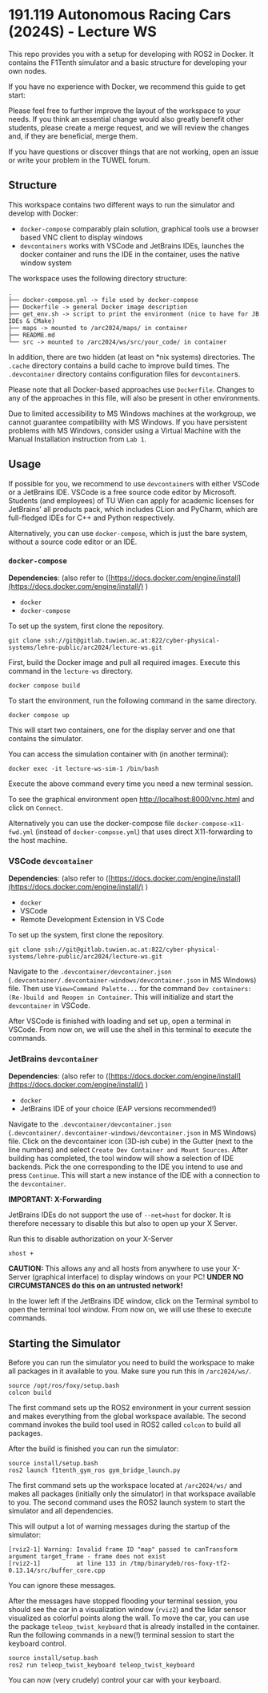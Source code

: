 # 191.119 Autonomous Racing Cars (2024S) - Lecture WS

This repo provides you with a setup for developing with ROS2 in Docker.
It contains the F1Tenth simulator and a basic structure for developing your own nodes.

If you have no experience with Docker, we recommend this guide to get start: <!--TODO: link-->

Please feel free to further improve the layout of the workspace to your needs.
If you think an essential change would also greatly benefit other students, please create a merge request, and we will review the changes and, if they are beneficial, merge them.

If you have questions or discover things that are not working, open an issue or write your problem in the TUWEL forum.

## Structure

This workspace contains two different ways to run the simulator and develop with Docker:

- `docker-compose` comparably plain solution, graphical tools use a browser based VNC client to display windows
- `devcontainers` works with VSCode and JetBrains IDEs, launches the docker container and runs the IDE in the container, uses the native window system

The workspace uses the following directory structure:

```
.
├── docker-compose.yml -> file used by docker-compose
├── Dockerfile -> general Docker image description
├── get_env.sh -> script to print the environment (nice to have for JB IDEs & CMake)
├── maps -> mounted to /arc2024/maps/ in container
├── README.md
└── src -> mounted to /arc2024/ws/src/your_code/ in container
```

In addition, there are two hidden (at least on *nix systems) directories.
The `.cache` directory contains a build cache to improve build times.
The `.devcontainer` directory contains configuration files for `devcontainer`s.

Please note that all Docker-based approaches use `Dockerfile`.
Changes to any of the approaches in this file, will also be present in other environments.

Due to limited accessibility to MS Windows machines at the workgroup, we cannot guarantee compatibility with MS Windows.
If you have persistent problems with MS Windows, consider using a Virtual Machine with the Manual Installation instruction from `Lab 1`.

## Usage

If possible for you, we recommend to use `devcontainer`s with either VSCode or a JetBrains IDE.
VSCode is a free source code editor by Microsoft.
Students (and employees) of TU Wien can apply for academic licenses for JetBrains' all products pack, which includes CLion and PyCharm, which are full-fledged IDEs for C++ and Python respectively.

Alternatively, you can use `docker-compose`, which is just the bare system, without a source code editor or an IDE.

### `docker-compose`

**Dependencies**:
(also refer to ([https://docs.docker.com/engine/install](https://docs.docker.com/engine/install/) )

+ `docker`
+ `docker-compose`

To set up the system, first clone the repository.

```shell
git clone ssh://git@gitlab.tuwien.ac.at:822/cyber-physical-systems/lehre-public/arc2024/lecture-ws.git
```

First, build the Docker image and pull all required images.
Execute this command in the `lecture-ws` directory.

```shell
docker compose build
```

To start the environment, run the following command in the same directory.

```shell
docker compose up
```

This will start two containers, one for the display server and one that contains the simulator.

You can access the simulation container with (in another terminal):

```shell
docker exec -it lecture-ws-sim-1 /bin/bash
```

Execute the above command every time you need a new terminal session.

To see the graphical environment open [http://localhost:8000/vnc.html](http://localhost:8000/vnc.html) and click on `Connect`.

Alternatively you can use the docker-compose file `docker-compose-x11-fwd.yml` (instead of `docker-compose.yml`) that uses direct X11-forwarding to the host machine.

### VSCode `devcontainer`

**Dependencies**:
(also refer to ([https://docs.docker.com/engine/install](https://docs.docker.com/engine/install/) )

+ `docker`
+ VSCode
+ Remote Development Extension in VS Code

To set up the system, first clone the repository.

```shell
git clone ssh://git@gitlab.tuwien.ac.at:822/cyber-physical-systems/lehre-public/arc2024/lecture-ws.git
```

Navigate to the `.devcontainer/devcontainer.json` (`.devcontainer/.devcontainer-windows/devcontainer.json` in MS Windows) file.
Then use `View>Command Palette...` for the command `Dev containers: (Re-)build and Reopen in Container`.
This will initialize and start the `devcontainer` in VSCode.

After VSCode is finished with loading and set up, open a terminal in VSCode.
From now on, we will use the shell in this terminal to execute the commands.

### JetBrains `devcontainer`

**Dependencies**:
(also refer to ([https://docs.docker.com/engine/install](https://docs.docker.com/engine/install/) )

+ `docker`
+ JetBrains IDE of your choice (EAP versions recommended!)

Navigate to the `.devcontainer/devcontainer.json` (`.devcontainer/.devcontainer-windows/devcontainer.json` in MS Windows) file.
Click on the devcontainer icon (3D-ish cube) in the Gutter (next to the line numbers) and select `Create Dev Container and Mount Sources`.
After building has completed, the tool window will show a selection of IDE backends.
Pick the one corresponding to the IDE you intend to use and press `Continue`.
This will start a new instance of the IDE with a connection to the `devcontainer`.

**IMPORTANT: X-Forwarding**

JetBrains IDEs do not support the use of `--net=host` for docker.
It is therefore necessary to disable this but also to open up your X Server.

Run this to disable authorization on your X-Server

```shell
xhost +
```

**CAUTION:** This allows any and all hosts from anywhere to use your X-Server (graphical interface) to display windows on your PC! **UNDER NO CIRCUMSTANCES do this on an untrusted network!**

In the lower left if the JetBrains IDE window, click on the Terminal symbol to open the terminal tool window.
From now on, we will use these to execute commands.

## Starting the Simulator

Before you can run the simulator you need to build the workspace to make all packages in it available to you.
Make sure you run this in `/arc2024/ws/`.

```shell
source /opt/ros/foxy/setup.bash
colcon build
```

The first command sets up the ROS2 environment in your current session and makes everything from the global workspace available.
The second command invokes the build tool used in ROS2 called `colcon` to build all packages.

After the build is finished you can run the simulator:

```shell
source install/setup.bash
ros2 launch f1tenth_gym_ros gym_bridge_launch.py
```

The first command sets up the workspace located at `/arc2024/ws/` and makes all packages (initially only the simulator) in that workspace available to you.
The second command uses the ROS2 launch system to start the simulator and all dependencies.

This will output a lot of warning messages during the startup of the simulator:

```text
[rviz2-1] Warning: Invalid frame ID "map" passed to canTransform argument target_frame - frame does not exist
[rviz2-1]          at line 133 in /tmp/binarydeb/ros-foxy-tf2-0.13.14/src/buffer_core.cpp
```

You can ignore these messages.

After the messages have stopped flooding your terminal session, you should see the car in a visualization window (`rviz2`) and the lidar sensor visualized as colorful points along the wall.
To move the car, you can use the package `teleop_twist_keyboard` that is already installed in the container.
Run the following commands in a new(!) terminal session to start the keyboard control.

```shell
source install/setup.bash
ros2 run teleop_twist_keyboard teleop_twist_keyboard
```

You can now (very crudely) control your car with your keyboard.
